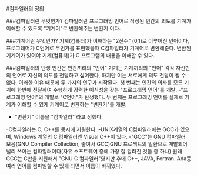 #컴파일러의 정의

###컴파일러란 무엇인가?
컴파일러란 프로그래밍 언어로 작성된 인간의 의도를 기계가 이해할 수 있도록 "기계어"로 변환해주는 변환기 이다.

###기계어란 무엇인가?
기계(컴퓨터)가 이해하는 "2진수" (0,1)로 이루어진 언어이다, 프로그래머가 C언어로 무언가를 표현했을때 C컴파일러가 기계어로 변환해준다.
변환된 기계어가 있어야 기계(컴퓨터)가 C 프로그램의 내용을 이해할 수 있다.

###컴파일러의 탄생
인간은 인간끼리의 "언어" 기계는 기계끼리의 "언어" 각각 자신만의 언어로 자신의 의도를 전달하고 싶어한다, 하지만 이는 서로에게 의도 전달이 될 수 없다.
이러한 이유 때문에 두 가지의 연구가 시작된다.
첫 번째는 인간의 의사를 모든 기계에 한번에 전달하여 수행하게 강력한 이식성을 갖는 "프로그래밍 언어"를 개발.
-"프로그래밍 언어"의 개발로 "C언어"가 탄생했다.
두 번째는 프로그래밍 언어를 실제로 기계가 이해할 수 있게 기계어로 변환하는 "변환기"를 개발.
- "변환기" 이름을 "컴파일러" 라고 정했다.

-C컴파일러는 C, C++를 동시에 지원한다.
-UNIX계열의 C컴파일러에는 GCC가 있으며, Windows 계열의 C 컴파일러엔 Visual C++이 있다.
-"GCC"는 GNU 컴파일러 모음(GNU Compiler Collection, 줄여서 GCC)GNU 프로젝트의 일환으로 개발되어 널리 쓰이는 컴파일러이다(자유 소프트웨어 중에 가장 잘 알려진 것들 중 하나)
원래 GCC는 C만을 지원해서 "GNU C 컴파일러"였지만 후에 C++, JAVA, Fortran. Ada등 여러 언어를 컴파일할 수 있게 되면서 이름이 바뀌었다.
